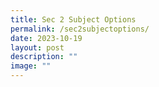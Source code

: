 ```yaml
---
title: Sec 2 Subject Options
permalink: /sec2subjectoptions/
date: 2023-10-19
layout: post
description: ""
image: ""
---
```


